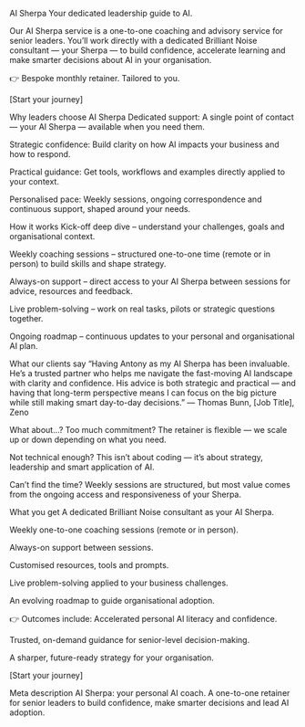 AI Sherpa
Your dedicated leadership guide to AI.

Our AI Sherpa service is a one-to-one coaching and advisory service for senior leaders. You’ll work directly with a dedicated Brilliant Noise consultant — your Sherpa — to build confidence, accelerate learning and make smarter decisions about AI in your organisation.

👉 Bespoke monthly retainer. Tailored to you.

[Start your journey]

Why leaders choose AI Sherpa
Dedicated support: A single point of contact — your AI Sherpa — available when you need them.

Strategic confidence: Build clarity on how AI impacts your business and how to respond.

Practical guidance: Get tools, workflows and examples directly applied to your context.

Personalised pace: Weekly sessions, ongoing correspondence and continuous support, shaped around your needs.

How it works
Kick-off deep dive – understand your challenges, goals and organisational context.

Weekly coaching sessions – structured one-to-one time (remote or in person) to build skills and shape strategy.

Always-on support – direct access to your AI Sherpa between sessions for advice, resources and feedback.

Live problem-solving – work on real tasks, pilots or strategic questions together.

Ongoing roadmap – continuous updates to your personal and organisational AI plan.

What our clients say
“Having Antony as my AI Sherpa has been invaluable. He’s a trusted partner who helps me navigate the fast-moving AI landscape with clarity and confidence. His advice is both strategic and practical — and having that long-term perspective means I can focus on the big picture while still making smart day-to-day decisions.”
— Thomas Bunn, [Job Title], Zeno

What about…?
Too much commitment? The retainer is flexible — we scale up or down depending on what you need.

Not technical enough? This isn’t about coding — it’s about strategy, leadership and smart application of AI.

Can’t find the time? Weekly sessions are structured, but most value comes from the ongoing access and responsiveness of your Sherpa.

What you get
A dedicated Brilliant Noise consultant as your AI Sherpa.

Weekly one-to-one coaching sessions (remote or in person).

Always-on support between sessions.

Customised resources, tools and prompts.

Live problem-solving applied to your business challenges.

An evolving roadmap to guide organisational adoption.

👉 Outcomes include:
Accelerated personal AI literacy and confidence.

Trusted, on-demand guidance for senior-level decision-making.

A sharper, future-ready strategy for your organisation.

[Start your journey]

Meta description
AI Sherpa: your personal AI coach. A one-to-one retainer for senior leaders to build confidence, make smarter decisions and lead AI adoption.
